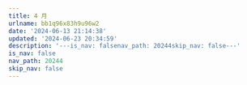 ```yaml
---
title: 4 月
urlname: bb1q96x83h9u96w2
date: '2024-06-13 21:14:38'
updated: '2024-06-23 20:34:59'
description: '---is_nav: falsenav_path: 20244skip_nav: false---'
is_nav: false
nav_path: 20244
skip_nav: false
---
```



